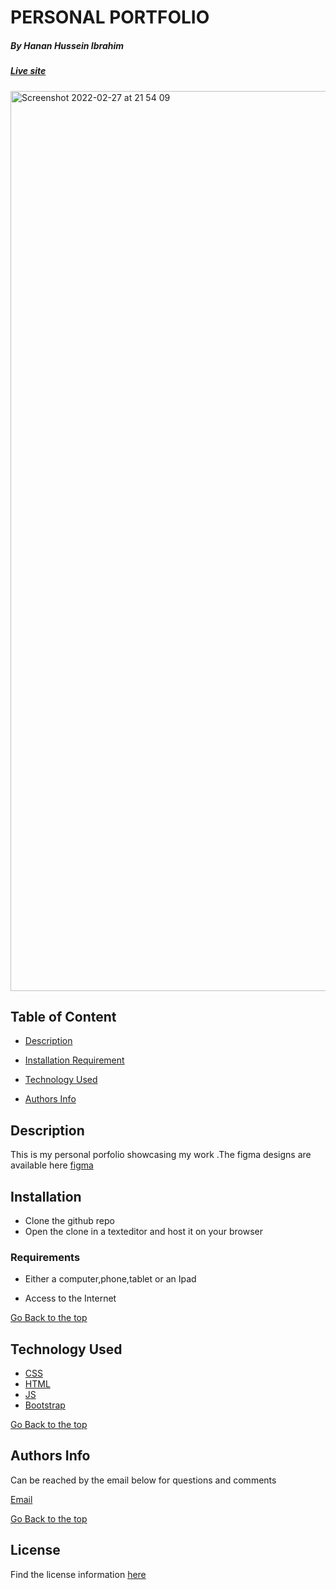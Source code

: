 # PERSONAL PORTFOLIO
##### By Hanan Hussein Ibrahim
##### [Live site](https://hanan-hussein.github.io/MyPortfolio/) 


<img width="1440" alt="Screenshot 2022-02-27 at 21 54 09" src="https://user-images.githubusercontent.com/36597096/155899515-ae892dc6-4e51-4187-8ee8-1a4be627170c.png">



## Table of Content

+ [Description](#description)
+ [Installation Requirement](#Requirements)
+ [Technology Used](#technology-used)

+ [Authors Info](#Authors-Info)


## Description

This is my personal porfolio showcasing my work .The figma designs are available here [figma](https://www.figma.com/file/7atThvOLc6Ln5TkqNCpZSj/My-portfolio?node-id=0%3A1)

## Installation
* Clone the github repo
* Open the clone in a texteditor and host it on your browser

### Requirements

* Either a computer,phone,tablet or an Ipad

* Access to the Internet

[Go Back to the top](#By-Hanan-Hussein-Ibrahim)
## Technology Used
* [CSS](https://developer.mozilla.org/en-US/docs/Web/CSS)
* [HTML](https://developer.mozilla.org/en-US/docs/Glossary/HTML)
* [JS](https://en.wikipedia.org/wiki/JavaScript)
* [Bootstrap](https://getbootstrap.com/)



[Go Back to the top](#By-Hanan-Hussein-Ibrahim)

## Authors Info
Can be reached by the email below for questions and comments 

[Email](hanan.ibrahim@student.moringaschool.com)

[Go Back to the top](#By-Hanan-Hussein-Ibrahim)
## License
Find the license information [here](https://github.com/Hanan-Hussein/MyPortfolio/blob/master/LICENSE) 

